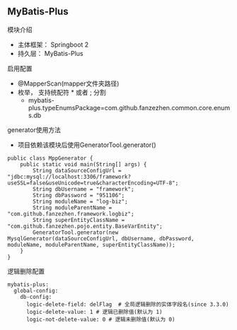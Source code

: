 MyBatis-Plus
------------------------------------------   
模块介绍
   * 主体框架： Springboot 2
   * 持久层： MyBatis-Plus

启用配置
   * @MapperScan(mapper文件夹路径)
   * 枚举， 支持统配符 * 或者 ; 分割
     * mybatis-plus.typeEnumsPackage=com.github.fanzezhen.common.core.enums.db

generator使用方法
   * 项目依赖该模块后使用GeneratorTool.generator()
   
    public class MppGenerator {
        public static void main(String[] args) {
            String dataSourceConfigUrl = "jdbc:mysql://localhost:3306/framework?useSSL=false&useUnicode=true&characterEncoding=UTF-8";
            String dbUsername = "framework";
            String dbPassword = "951106";
            String moduleName = "log-biz";
            String moduleParentName = "com.github.fanzezhen.framework.logbiz";
            String superEntityClassName = "com.github.fanzezhen.pojo.entity.BaseVarEntity";
            GeneratorTool.generator(new MysqlGenerator(dataSourceConfigUrl, dbUsername, dbPassword, moduleName, moduleParentName, superEntityClassName));
        }
    }

逻辑删除配置
        
    mybatis-plus:
      global-config:
        db-config:
          logic-delete-field: delFlag  # 全局逻辑删除的实体字段名(since 3.3.0)
          logic-delete-value: 1 # 逻辑已删除值(默认为 1)
          logic-not-delete-value: 0 # 逻辑未删除值(默认为 0)
